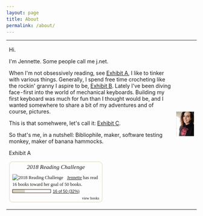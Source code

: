 ```yaml
---
layout: page
title: About
permalink: /about/
---
```


<table>
<tr><td><p>Hi.</p>

<p>I'm Jennette. Some people call me j.net.</p>

<p>When I'm not obsessively reading, see <a href="#exhibitA">Exhibit A</a>, I like to tinker with various things. Generally, I spend free time crocheting like the rockin' granny I aspire to be, <a href="http://meandmyhook.etsy.com" target=_new>Exhibit B</a>.  Lately I've been diving face-first into the world of mechanical keyboards. Building my first keyboard was much for fun than I thought would be, and I wanted somewhere to share a bit of my adventures and of course, pictures.</p>

<p>This is that somehwere, let's call it: <a href="https://jennetters.github.io">Exhibit C</a>.</p>

<p>So that's me, in a nutshell: Bibliophile, maker, software testing monkey, maker of banana hammocks.</p> 

<p><a name="exhibitA">Exhibit A</a>
<div id="gr_challenge_7501" style="border: 2px solid #EBE8D5; border-radius:10px; padding: 0px 7px 0px 7px; max-width:230px; min-height: 100px">
  <div id="gr_challenge_progress_body_7501" style="font-size: 12px; font-family: georgia,serif;line-height: 18px">
    <h3 style="margin: 4px 0 10px; font-weight: normal; text-align: center">
      <a style="text-decoration: none; font-family:georgia,serif;font-style:italic; font-size: 1.1em" rel="nofollow" href="https://www.goodreads.com/challenges/7501-2018-reading-challenge">2018 Reading Challenge</a>
    </h3>
        <div class="challengePic">
          <a rel="nofollow" href="https://www.goodreads.com/challenges/7501-2018-reading-challenge"><img alt="2018 Reading Challenge" style="float:left; margin-right: 10px; border: 0 none" src="https://images.gr-assets.com/challenges/1512582428p2/7501.jpg" /></a>
        </div>
      <div>
        <a rel="nofollow" href="https://www.goodreads.com/user/show/23672932-jennette-reid">Jennette</a> has
             read 16 books toward
             her goal of
             50 books.
      </div>
      <div style="width: 100px; margin: 4px 5px 5px 0; float: left; border: 1px solid #382110; height: 8px; overflow: hidden; background-color: #FFF">
        <div style="width: 32%; background-color: #D7D2C4; float: left"><span style="visibility:hidden">hide</span></div>
      </div>
      <div style="font-family: arial, verdana, helvetica, sans-serif;font-size:90%">
        <a rel="nofollow" href="https://www.goodreads.com/user_challenges/10665094">16 of 50 (32%)</a>
      </div>
        <div style="text-align: right;">
          <a style="text-decoration: none; font-size: 10px;" rel="nofollow" href="https://www.goodreads.com/user_challenges/10665094">view books</a>
        </div>
  </div>
	<script src="https://www.goodreads.com/user_challenges/widget/23672932-jennette-reid?challenge_id=7501&v=2"></script>
</div></p>
</td>
<td><img src="/images/jdotnet.jpg"></td></tr></table>